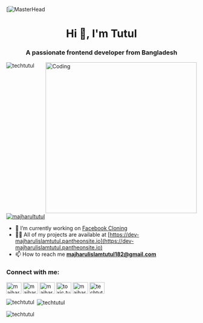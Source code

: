[![MasterHead](https://1.bp.blogspot.com/-7A4WynwLsMw/XbBpCXG8fHI/AAAAAAAAMt4/uOa1bpLskYgrwGbllhSu2SDj_Mig8SXJQCLcBGAsYHQ/s1600/2000_600px.gif)
<h1 align="center">Hi 👋, I'm Tutul</h1>
<h3 align="center">A passionate frontend developer from Bangladesh</h3>
<img align="right" alt="Coding" width="400" src="https://images.app.goo.gl/fEP3cRBUuCNZ5ZLg9">


<p align="left"> <img src="https://komarev.com/ghpvc/?username=techtutul&label=Profile%20views&color=0e75b6&style=flat" alt="techtutul" /> </p>

<p align="left"> <a href="https://twitter.com/majharultutul" target="blank"><img src="https://img.shields.io/twitter/follow/majharultutul?logo=twitter&style=for-the-badge" alt="majharultutul" /></a> </p>

- 🔭 I’m currently working on [Facebook Cloning](https://github.com/techtutul/TEAMUNIQUFORCE.git)
- 👨‍💻 All of my projects are available at [https://dev-majharulislamtutul.pantheonsite.io](https://dev-majharulislamtutul.pantheonsite.io)
- 📫 How to reach me **majharulislamtutul182@gmail.com**
<h3 align="left">Connect with me:</h3>
<p align="left">
<a href="https://dev.to/majharulislamtutul" target="blank"><img align="center" src="https://raw.githubusercontent.com/rahuldkjain/github-profile-readme-generator/master/src/images/icons/Social/devto.svg" alt="majharulislamtutul" height="30" width="40" /></a>
<a href="https://twitter.com/majharultutul" target="blank"><img align="center" src="https://raw.githubusercontent.com/rahuldkjain/github-profile-readme-generator/master/src/images/icons/Social/twitter.svg" alt="majharultutul" height="30" width="40" /></a>
<a href="https://linkedin.com/in/majharul" target="blank"><img align="center" src="https://raw.githubusercontent.com/rahuldkjain/github-profile-readme-generator/master/src/images/icons/Social/linked-in-alt.svg" alt="majharul" height="30" width="40" /></a>
<a href="https://fb.com/toxic.tutul.github.toxictutul" target="blank"><img align="center" src="https://raw.githubusercontent.com/rahuldkjain/github-profile-readme-generator/master/src/images/icons/Social/facebook.svg" alt="toxic.tutul.github.toxictutul" height="30" width="40" /></a>
<a href="https://instagram.com/majharul1820" target="blank"><img align="center" src="https://raw.githubusercontent.com/rahuldkjain/github-profile-readme-generator/master/src/images/icons/Social/instagram.svg" alt="majharul1820" height="30" width="40" /></a>
<a href="https://www.youtube.com/c/techtutul" target="blank"><img align="center" src="https://raw.githubusercontent.com/rahuldkjain/github-profile-readme-generator/master/src/images/icons/Social/youtube.svg" alt="techtutul" height="30" width="40" /></a>
</p>

<p><img align="left" src="https://github-readme-stats.vercel.app/api/top-langs?username=techtutul&show_icons=true&locale=en&layout=compact" alt="techtutul" /></p>

<p>&nbsp;<img align="center" src="https://github-readme-stats.vercel.app/api?username=techtutul&show_icons=true&locale=en" alt="techtutul" /></p>

<p><img align="center" src="https://github-readme-streak-stats.herokuapp.com/?user=techtutul&" alt="techtutul" /></p>
